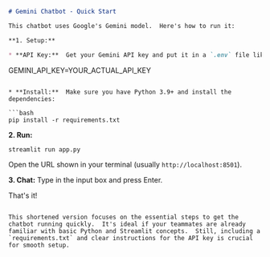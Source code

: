 ```markdown
# Gemini Chatbot - Quick Start

This chatbot uses Google's Gemini model.  Here's how to run it:

**1. Setup:**

* **API Key:**  Get your Gemini API key and put it in a `.env` file like this:

```
GEMINI_API_KEY=YOUR_ACTUAL_API_KEY
```

* **Install:**  Make sure you have Python 3.9+ and install the dependencies:

```bash
pip install -r requirements.txt
```

**2. Run:**

```bash
streamlit run app.py
```

Open the URL shown in your terminal (usually `http://localhost:8501`).


**3. Chat:**  Type in the input box and press Enter.


That's it!
```

This shortened version focuses on the essential steps to get the chatbot running quickly.  It's ideal if your teammates are already familiar with basic Python and Streamlit concepts.  Still, including a `requirements.txt` and clear instructions for the API key is crucial for smooth setup.
